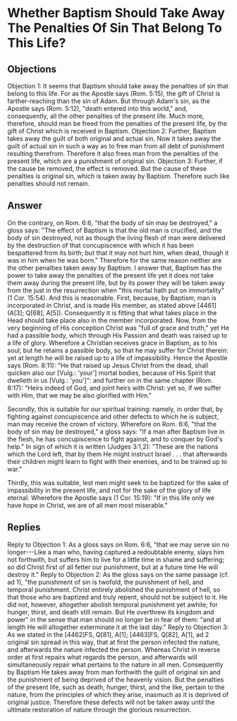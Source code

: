 # Whether Baptism Should Take Away The Penalties Of Sin That Belong To This Life?
## Objections
Objection 1: It seems that Baptism should take away the penalties of sin that belong to this life. For as the Apostle says (Rom. 5:15), the gift of Christ is farther-reaching than the sin of Adam. But through Adam's sin, as the Apostle says (Rom. 5:12), "death entered into this world," and, consequently, all the other penalties of the present life. Much more, therefore, should man be freed from the penalties of the present life, by the gift of Christ which is received in Baptism.
Objection 2: Further, Baptism takes away the guilt of both original and actual sin. Now it takes away the guilt of actual sin in such a way as to free man from all debt of punishment resulting therefrom. Therefore it also frees man from the penalties of the present life, which are a punishment of original sin.
Objection 3: Further, if the cause be removed, the effect is removed. But the cause of these penalties is original sin, which is taken away by Baptism. Therefore such like penalties should not remain.
## Answer
On the contrary, on Rom. 6:6, "that the body of sin may be destroyed," a gloss says: "The effect of Baptism is that the old man is crucified, and the body of sin destroyed, not as though the living flesh of man were delivered by the destruction of that concupiscence with which it has been bespattered from its birth; but that it may not hurt him, when dead, though it was in him when he was born." Therefore for the same reason neither are the other penalties taken away by Baptism.
I answer that, Baptism has the power to take away the penalties of the present life yet it does not take them away during the present life, but by its power they will be taken away from the just in the resurrection when "this mortal hath put on immortality" (1 Cor. 15:54). And this is reasonable. First, because, by Baptism, man is incorporated in Christ, and is made His member, as stated above [4461](A[3]; Q[68], A[5]). Consequently it is fitting that what takes place in the Head should take place also in the member incorporated. Now, from the very beginning of His conception Christ was "full of grace and truth," yet He had a passible body, which through His Passion and death was raised up to a life of glory. Wherefore a Christian receives grace in Baptism, as to his soul; but he retains a passible body, so that he may suffer for Christ therein: yet at length he will be raised up to a life of impassibility. Hence the Apostle says (Rom. 8:11): "He that raised up Jesus Christ from the dead, shall quicken also our [Vulg.: 'your'] mortal bodies, because of His Spirit that dwelleth in us [Vulg.: 'you']": and further on in the same chapter (Rom. 8:17): "Heirs indeed of God, and joint heirs with Christ: yet so, if we suffer with Him, that we may be also glorified with Him."

Secondly, this is suitable for our spiritual training: namely, in order that, by fighting against concupiscence and other defects to which he is subject, man may receive the crown of victory. Wherefore on Rom. 6:6, "that the body of sin may be destroyed," a gloss says: "If a man after Baptism live in the flesh, he has concupiscence to fight against, and to conquer by God's help." In sign of which it is written (Judges 3:1,2): "These are the nations which the Lord left, that by them He might instruct Israel . . . that afterwards their children might learn to fight with their enemies, and to be trained up to war."

Thirdly, this was suitable, lest men might seek to be baptized for the sake of impassibility in the present life, and not for the sake of the glory of life eternal. Wherefore the Apostle says (1 Cor. 15:19): "If in this life only we have hope in Christ, we are of all men most miserable."
## Replies
Reply to Objection 1: As a gloss says on Rom. 6:6, "that we may serve sin no longer---Like a man who, having captured a redoubtable enemy, slays him not forthwith, but suffers him to live for a little time in shame and suffering; so did Christ first of all fetter our punishment, but at a future time He will destroy it."
Reply to Objection 2: As the gloss says on the same passage (cf. ad 1), "the punishment of sin is twofold, the punishment of hell, and temporal punishment. Christ entirely abolished the punishment of hell, so that those who are baptized and truly repent, should not be subject to it. He did not, however, altogether abolish temporal punishment yet awhile; for hunger, thirst, and death still remain. But He overthrew its kingdom and power" in the sense that man should no longer be in fear of them: "and at length He will altogether exterminate it at the last day."
Reply to Objection 3: As we stated in the [4462]FS, Q[81], A[1]; [4463]FS, Q[82], A[1], ad 2 original sin spread in this way, that at first the person infected the nature, and afterwards the nature infected the person. Whereas Christ in reverse order at first repairs what regards the person, and afterwards will simultaneously repair what pertains to the nature in all men. Consequently by Baptism He takes away from man forthwith the guilt of original sin and the punishment of being deprived of the heavenly vision. But the penalties of the present life, such as death, hunger, thirst, and the like, pertain to the nature, from the principles of which they arise, inasmuch as it is deprived of original justice. Therefore these defects will not be taken away until the ultimate restoration of nature through the glorious resurrection.